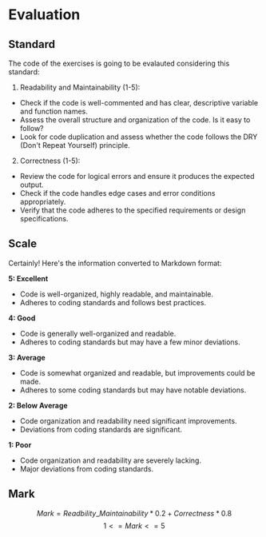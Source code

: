 # Evaluation
## Standard 
The code of the exercises is going to be evalauted considering this standard:

1. Readability and Maintainability (1-5):
- Check if the code is well-commented and has clear, descriptive variable and function names.
- Assess the overall structure and organization of the code. Is it easy to follow?
- Look for code duplication and assess whether the code follows the DRY (Don't Repeat Yourself) principle.

2. Correctness (1-5):
- Review the code for logical errors and ensure it produces the expected output.
- Check if the code handles edge cases and error conditions appropriately.
- Verify that the code adheres to the specified requirements or design specifications.

## Scale 
Certainly! Here's the information converted to Markdown format:

**5: Excellent**

- Code is well-organized, highly readable, and maintainable.
- Adheres to coding standards and follows best practices.

**4: Good**

- Code is generally well-organized and readable.
- Adheres to coding standards but may have a few minor deviations.

**3: Average**

- Code is somewhat organized and readable, but improvements could be made.
- Adheres to some coding standards but may have notable deviations.

**2: Below Average**

- Code organization and readability need significant improvements.
- Deviations from coding standards are significant.

**1: Poor**

- Code organization and readability are severely lacking.
- Major deviations from coding standards.

## Mark 

$$ Mark = Readbility\_Maintainability * 0.2 +  Correctness * 0.8 $$
$$  1 <= Mark <= 5 $$